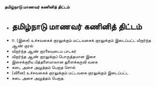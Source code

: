 **தமிழ்நாடு மாணவர் கணினித் திட்டம்**
- # தமிழ்நாடு மாணவர் கணினித் திட்டம்
- n. (இசை) உச்சவகைக் குரலுக்கும் மட்டவகைக் குரலுக்கும் இடைப்பட்ட வீறார்ந்த ஆண் குரல்
- வீறார்ந்த  ஆண் குரலையுடைய பாடகர்
- வீறார்ந்த ஆண் குரலுக்குப் பொருத்தமான இசை
- இசைக்குரிய பித்தளையாலான துளைக்கருவி வகை
- கடை அசை அழுத்தம் பெறாத சொல்
- (வினை) உச்சவகைக் குரலுக்கும் மட்டவகை குரலுக்கும் இடைப்பட்ட
- கடை அசை அழுத்தம் பெறாத.

